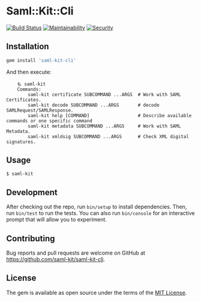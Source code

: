 # Saml::Kit::Cli

[![Build Status](https://travis-ci.org/saml-kit/saml-kit-cli.svg?branch=master)](https://travis-ci.org/saml-kit/saml-kit-cli)
[![Maintainability](https://api.codeclimate.com/v1/badges/f303b0bfa878d7b81722/maintainability)](https://codeclimate.com/github/saml-kit/saml-kit-cli/maintainability)
[![Security](https://hakiri.io/github/saml-kit/saml-kit-cli/master.svg)](https://hakiri.io/github/saml-kit/saml-kit-cli/master)

## Installation

```ruby
gem install 'saml-kit-cli'
```

And then execute:

		も saml-kit
		Commands:
			saml-kit certificate SUBCOMMAND ...ARGS  # Work with SAML Certificates.
			saml-kit decode SUBCOMMAND ...ARGS       # decode SAMLRequest/SAMLResponse.
			saml-kit help [COMMAND]                  # Describe available commands or one specific command
			saml-kit metadata SUBCOMMAND ...ARGS     # Work with SAML Metadata.
			saml-kit xmldsig SUBCOMMAND ...ARGS      # Check XML digital signatures.

## Usage

    $ saml-kit

## Development

After checking out the repo, run `bin/setup` to install dependencies. Then, run `bin/test` to run the tests. You can also run `bin/console` for an interactive prompt that will allow you to experiment.

## Contributing

Bug reports and pull requests are welcome on GitHub at https://github.com/saml-kit/saml-kit-cli.

## License

The gem is available as open source under the terms of the [MIT License](https://opensource.org/licenses/MIT).
